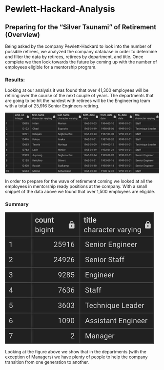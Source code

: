 # Pewlett-Hackard-Analysis

## Preparing for the “Silver Tsunami” of Retirement (Overview)


Being asked by the company Pewlett-Hackard to look into the number of possible retirees, we analyzed the company database in order to determine and filter the data by retirees, retirees by department, and title. Once complete we then look towards the future by coming up with the number of employees eligible for a mentorship program.

### Results:

Looking at our analysis it was found that over 41,300 employees will be retiring over the course of the next couple of years. 
The departments that are going to be hit the hardest with retirees will be the Engineering team with a total of 25,916 Senior Engineers retiring.

![Mentorship Eligible](/Resources/Mentorship.png)

In order to prepare for the wave of retirement coming we looked at all the employees in mentorship ready positions at the company. With a small snippet of the data above we found that over 1,500 employees are eligible. 


### Summary

![Retirees by Title](/Resources/Titles_retiring.png)

Looking at the figure above we show that in the departments (with the exception of Managers) we have plenty of people to help the company transition from one generation to another.
